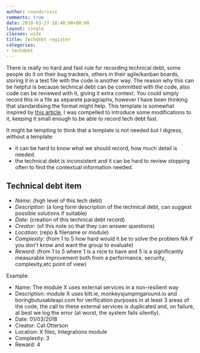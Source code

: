 ```yaml
---
author: roundcrisis
comments: true
date: 2018-03-27 10:48:00+00:00
layout: single
classes: wide
title: Techdebt register
categories:
- techdebt
---
```


There is really no hard and fast rule for recording technical debt, some people do it on their bug trackers, others in their agile/kanban boards, storing it in a text file with the code is another way. The reason why this can be helpful is because technical debt can be committed with the code, also code can be reviewed with it, giving it extra context.
You could simply record this in a file as separete paragraphs, however I have been thinking that standardising the format might help. This template is somewhat inspired by [this article](https://insights.sei.cmu.edu/sei_blog/2016/06/got-technical-debt-track-technical-debt-to-improve-your-development-practices.html), I was compelled to introduce some  modifications to it, keeping it small enough to be able to record tech debt fast. 

It might be tempting to think that a template is not needed but I digress, without a template:

* it can be hard to know what we should record, how much detail is needed. 
* the technical debt is inconsistent and it can be hard to review stopping often to find the contextual information needed.

## Technical debt item 

- *Name*: (high level of this tech debt)
- *Description*: (a long form description of the technical debt, can suggest possible solutions if suitable)
- *Date*: (creation of this technical debt record)
- *Creator*:  (of this note so that they can answer questions)
- *Location*: (repo & filename or module)
- *Complexity*: (from 1 to 5 how hard would it be to solve the problem NA if you don't know and want the group to evaluate)
- *Reward*: (from 1 to 5 where 1 is a nice to have and 5 is a significantly measurable improvement both from a performance, security, complexity,etc point of view)


Example:

- Name: The module X uses external services in a non-resilient way
- Description: module X uses kitt.ie, monkeysjumpingaround.io and boringbutusableapi.com  for verification purposes in at least 3 areas of the code, the call to these external services is duplicated and, on failure, at best we log the error (at worst, the system fails silently). 
- Date: 01/03/2018
- Creator: Cat Otterson
- Location: X files, Integrations module
- Complexity: 3
- Reward: 4


